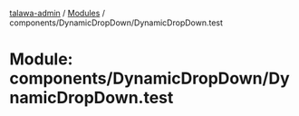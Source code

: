 [talawa-admin](../README.md) / [Modules](../modules.md) / components/DynamicDropDown/DynamicDropDown.test

# Module: components/DynamicDropDown/DynamicDropDown.test
